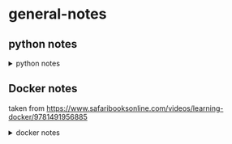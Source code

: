 # general-notes

## python notes
<details><summary>python notes</summary>
<p>
  
### general functions

### pandas
#### init
` import pandas as pd`
#### notes
- [`pandas.melt`](https://pandas.pydata.org/pandas-docs/stable/generated/pandas.melt.html) - function to unpivot a dataframe into a format where one or more columns are identifier variables (id_vars), while all other columns, considered measured variables.
- [`.nunique()`](http://pandas.pydata.org/pandas-docs/stable/generated/pandas.core.groupby.SeriesGroupBy.nunique.html) - returns count of unique values from a column, e.g. `df1['Region'].nunique()`

### numpy
#### init
`import numpy as np`
#### notes
- np.zeros((y,x)) - function to generate matrix of zeros(vertical, horizontal)
- np.random.rand(2,5) - random 2x5 matrix with all numbers between 0 and 1

### mpl
#### init
```
import matplotlib as mpl
import matplotlib.pyplot as plt
```
#### notes
- </p>
</details>

## Docker notes
taken from https://www.safaribooksonline.com/videos/learning-docker/9781491956885
<details><summary>docker notes</summary>
<p>
  
## Containerization/OS level virtualization
- Linux containers are considered operating system level virtualization, which provides isolated view of processes, user space, and file system for the user or owner. Containers share the kernel of the Linux host they are running on. OS Virtualization is not new despite the rise in interest via docker, and have existed in similar forms in FreeBSD Jails, Solaris Zones, and LXC.
- Differences/similarities between containers and VMs?
    - Both require host OS. VMs can run on a variety of OS
    - VMs require a hypervisor - a piece of software that can create, run, destroy, and monitor VMs. Type 1 run directly on host machine hardware, ESX and Xen are popular versions. Type 2 hypervisor runs as software on top of the host OS - VMWare and VirtualBox are commonly user. VMs can run any guest OS they choose, regardless of the host OS. VMs require full OS install, which means they incur the same startup and shutdown times as on bare metal (perhaps longer). Can run many processes, and have variety of network and file system configurations.
    - Containers do not require hypervisor, but a container engine. This could be FreeBSD jails, Solaris Zones, Rocket, or Docker. They also have significatly smaller overheads - because they share the kernel with the host OS, they can start and stop extremely fast. A container typically contains a single processes and its dependencies. Startup time is determined by the amount of time the process takes to start, making them very efficient for clustered cloud like environments. As they share the host OS kernel, they must use the same OS. Docker containers must run linux distros.
- docker is a tool built as an abstraction on top of linux containers, and allows for easy, programmatic creation and distribution of container images, as well as creating and deploying containers. Provides CLI and HTTP interfaces to make it easy to manage and automate, and creates a homogenous system for running apps. Containers ship with the dependencies baked in, so the deployment is the same regardless of where you deploy.

## Architecture
- We know docker is an abstraction built on top of lower level container technologies, which provides a simple cli and http interface to create and publish container images, and to run these themselves. It provides a way to package an application and all system dependncies into a standardized unit (Docker image). 
- It is a tool, but also encompasses an ecosystem of other tools and services, e.g. DockerHub (central public repo of docker images).
- Widley used deployment mechanisim for applications because of the guarantee the container will always run the same regardless of the environment, giving devs parity across dev, test, and prod.

## Setup
- I started by accidentally installing Docker CE in an Ubuntu 16.04 VM following the instructions in the docker docs. I then realised this is not what the course was asking me to do, so followed the docs to install Docker Engine too https://docs.docker.com/cs-engine/1.12/#install-on-ubuntu-1404-lts-or-1604-lts
- Automatic starting of the docker daemon is achieved using systemd `sudo systemctl enable docker`
- Check docker working using sample container `sudo docker run rickfast/hello-oreilly`
- Adding a user to the docker group prevents requirement to run all docker commands with sudo `sudo usermod -aG docker $user` (log out and log back in to have changes take)
- Another test container `docker run -p 4567:4567 -d rickfast/hello-oreilly-http` runs a web server on port 4567 that returns the 'Hello O'Reilly!' message.

- OS's that aren't Linux cannot run docker natively as docker requires a Linux compatible kernel. Used to have `boot2docker` which was a stripped down Linux image with docker installed, which enabled people running OSX to issue docker commands to a remote docker daemon in a VM. More recently, a series of useful docker tools have been packaged into Docker Toolbox, which can be installed using a simple installer. `boot2docker` is still used, but it is managed by `docker-machine`. *NB: Docker Toolbox is now a legacy desktop solution that has been superceded by Docker for Mac and Docker for Windows. The Docker for Windows application requires Windows 10 which I do not have, so I will continue with docker toolbox and my ubuntu VM side by side*
- starting docker toolbox using the `Docker Quickstart Terminal`, which launches a fully configured shell, starting a docker host in virtualbox.
- `default` machine will start with IP `192.168.99.100` - this is the IP of the docker machine. On Linux, this runs on `localhost`

## Docker Machine


## Running/managing docker containers

## Threads vs Processes

  
</p>
</details>


